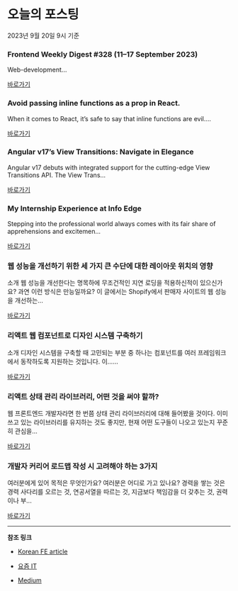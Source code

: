 # 오늘의 포스팅 
2023년 9월 20일 9시 기준 

### Frontend Weekly Digest #328 (11–17 September 2023) 

 Web-development... 

 [바로가기](https://medium.com/@frontender-ua/frontend-weekly-digest-328-11-17-september-2023-b196d3fbfc22?responsesOpen=true&sortBy=REVERSE_CHRON&source=topic_portal_recommended_stories---------0-84----------front_end_development----------593e5abd_db8f_44a5_8029_b2189e0fd725-------) 

### Avoid passing inline functions as a prop in React. 

 When it comes to React, it’s safe to say that inline functions are evil.... 

 [바로가기](https://medium.com/@ishwar-rimal/stop-passing-inline-functions-as-a-prop-in-react-cf39efc60b82?responsesOpen=true&sortBy=REVERSE_CHRON&source=topic_portal_recommended_stories---------0-84----------react----------f6f52857_e13a_4549_94ea_a582b03dde55-------) 

### Angular v17’s View Transitions: Navigate in Elegance 

 Angular v17 debuts with integrated support for the cutting-edge View Transitions API. The View Trans... 

 [바로가기](https://medium.com/netanelbasal/angular-v17s-view-transitions-navigate-in-elegance-f2d48fd8ceda?responsesOpen=true&sortBy=REVERSE_CHRON&source=topic_portal_recommended_stories---------0-84----------javascript----------d0b74756_6368_4e58_a078_11fc40766637-------) 

### My Internship Experience at Info Edge 

 Stepping into the professional world always comes with its fair share of apprehensions and excitemen... 

 [바로가기](https://medium.com/naukri-engineering/my-internship-experience-at-info-edge-b0a765884bdc?responsesOpen=true&sortBy=REVERSE_CHRON&source=topic_portal_recommended_stories---------0-84----------typescript----------eab8777f_5dea_4694_bdd1_63719444d29a-------) 

###  웹 성능을 개선하기 위한 세 가지 큰 수단에 대한 레이아웃 위치의 영향 

 소개 웹 성능을 개선한다는 명목하에 무조건적인 지연 로딩을 적용하신적이 있으신가요? 과연 이런 방식은 만능일까요? 이 글에서는 Shopify에서 판매자 사이트의 웹 성능을 개선하는... 

 [바로가기](https://kofearticle.substack.com/p/korean-fe-article-10e) 

###  리액트 웹 컴포넌트로 디자인 시스템 구축하기 

 소개 디자인 시스템을 구축할 때 고민되는 부분 중 하나는 컴포넌트를 여러 프레임워크에서 동작하도록 지원하는 것입니다. 이…... 

 [바로가기](https://kofearticle.substack.com/p/korean-fe-article-49c) 

### 리액트 상태 관리 라이브러리, 어떤 것을 써야 할까? 

 웹 프론트엔드 개발자라면 한 번쯤 상태 관리 라이브러리에 대해 들어봤을 것이다. 이미 쓰고 있는 라이브러리를 유지하는 것도 좋지만, 현재 어떤 도구들이 나오고 있는지 꾸준히 관심을... 

 [바로가기](https://yozm.wishket.com/magazine/detail/2233/) 

### 개발자 커리어 로드맵 작성 시 고려해야 하는 3가지 

 여러분에게 있어 목적은 무엇인가요? 여러분은 어디로 가고 있나요? 경력을 쌓는 것은 경력 사다리를 오르는 것, 연공서열을 따르는 것, 지금보다 책임감을 더 갖추는 것, 권력이나 부... 

 [바로가기](https://yozm.wishket.com/magazine/detail/2230/) 

---

**참조 링크**

- [Korean FE article](https://kofearticle.substack.com) 

- [요즘 IT](https://yozm.wishket.com/magazine) 

- [Medium](https://medium.com) 

